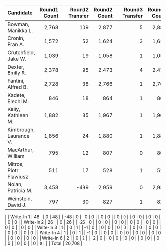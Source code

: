 |              Candidate | Round1 Count |   | Round2 Transfer | Round2 Count |   | Round3 Transfer | Round3 Count |   | Round4 Transfer | Round4 Count |   | Round5 Transfer | Round5 Count |   | Round6 Transfer | Round6 Count |   | Round7 Transfer | Round7 Count |   | Round8 Transfer | Round8 Count |   | Round9 Transfer | Round9 Count |
|:-----------------------|-------------:|--:|----------------:|-------------:|--:|----------------:|-------------:|--:|----------------:|-------------:|--:|----------------:|-------------:|--:|----------------:|-------------:|--:|----------------:|-------------:|--:|----------------:|-------------:|--:|----------------:|-------------:|
|     Bowman, Manikka L. |        2,768 |   |             109 |        2,877 |   |               5 |        2,882 |   |              69 |        2,951 |   |               8 |        2,959 |   |               0 |        2,959 |   |               0 |        2,959 |   |               0 |        2,959 |   |               0 |        2,959 |
|        Cronin, Fran A. |        1,572 |   |              52 |        1,624 |   |               3 |        1,627 |   |              47 |        1,674 |   |              76 |        1,750 |   |             141 |        1,891 |   |             121 |        2,012 |   |             249 |        2,261 |   |          -2,261 |            0 |
|   Crutchfield, Jake W. |        1,039 |   |              19 |        1,058 |   |               1 |        1,059 |   |              32 |        1,091 |   |              95 |        1,186 |   |              87 |        1,273 |   |             162 |        1,435 |   |          -1,435 |            0 |   |               0 |            0 |
|       Dexter, Emily R. |        2,378 |   |              95 |        2,473 |   |               4 |        2,477 |   |              89 |        2,566 |   |             159 |        2,725 |   |             190 |        2,915 |   |              44 |        2,959 |   |               0 |        2,959 |   |               0 |        2,959 |
|     Fantini, Alfred B. |        2,728 |   |              38 |        2,766 |   |               1 |        2,767 |   |              20 |        2,787 |   |              49 |        2,836 |   |              68 |        2,904 |   |              55 |        2,959 |   |               0 |        2,959 |   |               0 |        2,959 |
|      Kadete, Elechi M. |          846 |   |              18 |          864 |   |               1 |          865 |   |              42 |          907 |   |              58 |          965 |   |              61 |        1,026 |   |          -1,026 |            0 |   |               0 |            0 |   |               0 |            0 |
|     Kelly, Kathleen M. |        1,882 |   |              85 |        1,967 |   |               1 |        1,968 |   |              28 |        1,996 |   |              77 |        2,073 |   |              98 |        2,171 |   |             112 |        2,283 |   |             255 |        2,538 |   |             421 |        2,959 |
| Kimbrough, Laurance V. |        1,856 |   |              24 |        1,880 |   |               1 |        1,881 |   |              34 |        1,915 |   |             112 |        2,027 |   |              62 |        2,089 |   |             168 |        2,257 |   |             217 |        2,474 |   |             485 |        2,959 |
|     MacArthur, William |          795 |   |              12 |          807 |   |               0 |          807 |   |              57 |          864 |   |            -864 |            0 |   |               0 |            0 |   |               0 |            0 |   |               0 |            0 |   |               0 |            0 |
| Mitros, Piotr Flawiusz |          511 |   |              17 |          528 |   |               1 |          529 |   |            -529 |            0 |   |               0 |            0 |   |               0 |            0 |   |               0 |            0 |   |               0 |            0 |   |               0 |            0 |
|     Nolan, Patricia M. |        3,458 |   |            -499 |        2,959 |   |               0 |        2,959 |   |               0 |        2,959 |   |               0 |        2,959 |   |               0 |        2,959 |   |               0 |        2,959 |   |               0 |        2,959 |   |               0 |        2,959 |
|    Weinstein, David J. |          797 |   |              30 |          827 |   |               1 |          828 |   |              52 |          880 |   |              65 |          945 |   |            -945 |            0 |   |               0 |            0 |   |               0 |            0 |   |               0 |            0 |
|
|             Write-In 1 |           48 |   |               0 |           48 |   |             -48 |            0 |   |               0 |            0 |   |               0 |            0 |   |               0 |            0 |   |               0 |            0 |   |               0 |            0 |   |               0 |            0 |
|             Write-In 2 |           26 |   |               0 |           26 |   |             -26 |            0 |   |               0 |            0 |   |               0 |            0 |   |               0 |            0 |   |               0 |            0 |   |               0 |            0 |   |               0 |            0 |
|             Write-In 3 |            1 |   |               0 |            1 |   |              -1 |            0 |   |               0 |            0 |   |               0 |            0 |   |               0 |            0 |   |               0 |            0 |   |               0 |            0 |   |               0 |            0 |
|             Write-In 4 |            1 |   |               0 |            1 |   |              -1 |            0 |   |               0 |            0 |   |               0 |            0 |   |               0 |            0 |   |               0 |            0 |   |               0 |            0 |   |               0 |            0 |
|             Write-In 6 |            2 |   |               0 |            2 |   |              -2 |            0 |   |               0 |            0 |   |               0 |            0 |   |               0 |            0 |   |               0 |            0 |   |               0 |            0 |   |               0 |            0 |
|
|                  Total |       20,708 |
